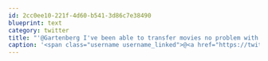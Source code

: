 ```yaml
---
id: 2cc0ee10-221f-4d60-b541-3d86c7e38490
blueprint: text
category: twitter
title: "'@Gartenberg I've been able to transfer movies no problem with my dell on win7"
caption: '<span class="username username_linked">@<a href="https://twitter.com/Gartenberg" title="Michael Gartenberg">Gartenberg</a></span> I''ve been able to transfer movies no problem with my dell on win7'
---
```

